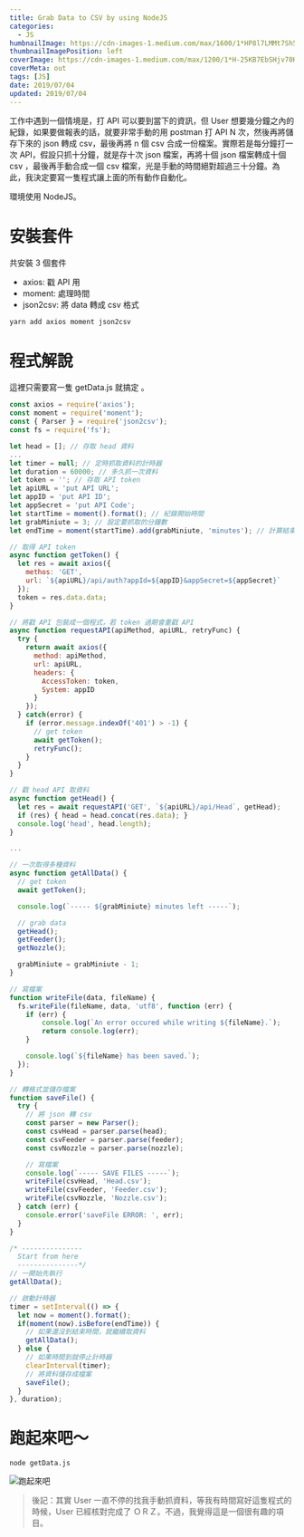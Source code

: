```yaml
---
title: Grab Data to CSV by using NodeJS
categories:
  - JS
humbnailImage: https://cdn-images-1.medium.com/max/1600/1*HP8l7LMMt7Sh5UoO1T-yLQ.png
thumbnailImagePosition: left
coverImage: https://cdn-images-1.medium.com/max/1200/1*H-25KB7EbSHjv70HXrdl6w.png
coverMeta: out
tags: [JS]
date: 2019/07/04
updated: 2019/07/04
---
```


工作中遇到一個情境是，打 API 可以要到當下的資訊，但 User 想要幾分鐘之內的紀錄，如果要做報表的話，就要非常手動的用 postman 打 API N 次，然後再將儲存下來的 json 轉成 csv，最後再將 n 個 csv 合成一份檔案。實際若是每分鐘打一次 API，假設只抓十分鐘，就是存十次 json 檔案，再將十個 json 檔案轉成十個 csv ，最後再手動合成一個 csv 檔案，光是手動的時間絕對超過三十分鐘。為此，我決定要寫一隻程式讓上面的所有動作自動化。

<!--more-->

環境使用 NodeJS。

# 安裝套件

共安裝 3 個套件

* axios: 戳 API 用
* moment: 處理時間
* json2csv: 將 data 轉成 csv 格式

```
yarn add axios moment json2csv
```

# 程式解說

這裡只需要寫一隻 getData.js 就搞定 。

```js
const axios = require('axios');
const moment = require('moment');
const { Parser } = require('json2csv');
const fs = require('fs');

let head = []; // 存取 head 資料
...
let timer = null; // 定時抓取資料的計時器
let duration = 60000; // 多久抓一次資料
let token = ''; // 存取 API token
let apiURL = 'put API URL';
let appID = 'put API ID';
let appSecret = 'put API Code';
let startTime = moment().format(); // 紀錄開始時間
let grabMiniute = 3; // 設定要抓取的分鐘數
let endTime = moment(startTime).add(grabMiniute, 'minutes'); // 計算結束的時間

// 取得 API token 
async function getToken() {
  let res = await axios({
    methos: 'GET',
    url: `${apiURL}/api/auth?appId=${appID}&appSecret=${appSecret}`
  });
  token = res.data.data;
}

// 將戳 API 包裝成一個程式，若 token 過期會重戳 API
async function requestAPI(apiMethod, apiURL, retryFunc) {
  try {
    return await axios({
      method: apiMethod,
      url: apiURL,
      headers: {
        AccessToken: token,
        System: appID
      }
    });
  } catch(error) {
    if (error.message.indexOf('401') > -1) {
      // get token
      await getToken();
      retryFunc();
    }
  }
}

// 戳 head API 取資料
async function getHead() {
  let res = await requestAPI('GET', `${apiURL}/api/Head`, getHead);
  if (res) { head = head.concat(res.data); }
  console.log('head', head.length);
}

...

// 一次取得多種資料
async function getAllData() {
  // get token
  await getToken();

  console.log(`----- ${grabMiniute} minutes left -----`);

  // grab data
  getHead();
  getFeeder();
  getNozzle();

  grabMiniute = grabMiniute - 1;
}

// 寫檔案
function writeFile(data, fileName) {
  fs.writeFile(fileName, data, 'utf8', function (err) {
    if (err) {
        console.log(`An error occured while writing ${fileName}.`);
        return console.log(err);
    }

    console.log(`${fileName} has been saved.`);
  });
}

// 轉格式並儲存檔案
function saveFile() {
  try {
    // 將 json 轉 csv
    const parser = new Parser();
    const csvHead = parser.parse(head);
    const csvFeeder = parser.parse(feeder);
    const csvNozzle = parser.parse(nozzle);

    // 寫檔案
    console.log(`----- SAVE FILES -----`);
    writeFile(csvHead, 'Head.csv');
    writeFile(csvFeeder, 'Feeder.csv');
    writeFile(csvNozzle, 'Nozzle.csv');
  } catch (err) {
    console.error('saveFile ERROR: ', err);
  }
}

/* ---------------
  Start from here
  ---------------*/
// 一開始先執行
getAllData();

// 啟動計時器
timer = setInterval(() => {
  let now = moment().format();
  if(moment(now).isBefore(endTime)) {
    // 如果還沒到結束時間，就繼續取資料
    getAllData();
  } else {
    // 如果時間到就停止計時器
    clearInterval(timer);
    // 將資料儲存成檔案
    saveFile();
  }
}, duration);
```

# 跑起來吧～

```
node getData.js
```

![跑起來吧](https://lh3.googleusercontent.com/j9w9EiGilWwL1E7atc2_7zYqgVhaihr6BfYRaV5yI_7Zqsm35HHQq-PJB16FVphVx-NG13pmNYy6lSX9OCHF_awYWCscNoCuHxWl8S9dVYtbK6cIFPZVlOk2nlHuPWYZ75c4TrgpM3lOYW3SAwF0QGa38s58WuDPHyxBdZDK-JLJgR7IY-ovFu6YZ2I37ciPf93Mvc24Bg9tJJSj7zdYtfwirxPeFXIVL0guofpoTEBAR29_4BsLnEAtsY6pK5KEXNYcjhwjZ7GuUjNfueF2Qe0abLvsorMFWE1JY5ems-ZOVm0Bw-BmXVqkGNknDNd5aIoILBJ5fAyRLmbV7hVCQpzS79jPBdWDicXsTu8c7qQbGqyU1hyB56MJajIEVViQCoEKMDHnuCWuD67a09wBI8zOQoRIYJmkFf1EPZ93bgVt-KPrgOeQIgaEEIerHPmp56OslVqyOsVi_N4iZ5xROgSit4I4wzfQgZYYbdkLkX4H0fV1VX2zpufoKrx0cz6ZMzTxczYtQErozIMQ5nYZDD1I3xAwN9Gxkr79V2gWHZgICAZ_o1N-MHcM-Sdk690fheubq0PwpekkxP_FIxrJCRaLRYYByMybeyt6z6Y1U713nSO05whp-jMXVNkf459UBi-n8I2Zu8LUktni-ZnJ8GacoOoZM6xV=w1173-h812-no "跑起來吧")

> 後記：其實 User 一直不停的找我手動抓資料，等我有時間寫好這隻程式的時候，User 已經核對完成了 ＯＲＺ。不過，我覺得這是一個很有趣的項目。